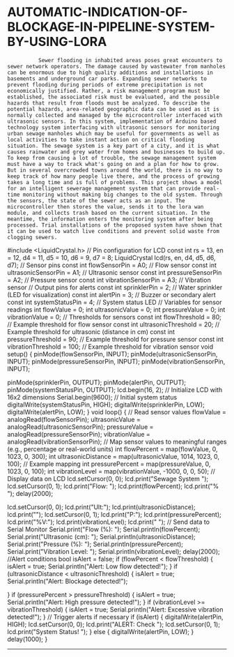 # AUTOMATIC-INDICATION-OF-BLOCKAGE-IN-PIPELINE-SYSTEM-BY-USING-LORA
              Sewer flooding in inhabited areas poses great encounters to sewer network operators. The damage caused by wastewater from manholes can be enormous due to high quality additions and installations in basements and underground car parks. Expanding sewer networks to prevent flooding during periods of extreme precipitation is not economically justified. Rather, a risk management program must be established, the associated risk must be evaluated, and the possible hazards that result from floods must be analyzed. To describe the potential hazards, area-related geographic data can be used as it is normally collected and managed by the microcontroller interfaced with ultrasonic sensors. In this system, implementation of Arduino based technology system interfacing with ultrasonic sensors for monitoring urban sewage manholes which may be useful for governments as well as local activities to take instant action on critical flooding situation. The sewage system is a key part of a city, and it is what causes rainwater and grey water from homes and businesses to build up. To keep from causing a lot of trouble, the sewage management system must have a way to track what's going on and a plan for how to grow. But in several overcrowded towns around the world, there is no way to keep track of how many people live there, and the process of growing takes a long time and is full of problems. This project shows a model for an intelligent sewerage management system that can provide real-time monitoring without making big changes to the old system. Through the sensors, the state of the sewer acts as an input. The microcontroller then stores the value, sends it to the lora wan module, and collects trash based on the current situation. In the meantime, the information enters the monitoring system after being processed. Trial installations of the proposed system have shown that it can be used to watch live conditions and prevent solid waste from clogging sewers.
#include <LiquidCrystal.h>
// Pin configuration for LCD
const int rs = 13, en = 12, d4 = 11, d5 = 10, d6 = 9, d7 = 8; LiquidCrystal lcd(rs, en, d4, d5, d6, d7);
// Sensor pins
const int flowSensorPin = A0;	// Flow sensor
const int ultrasonicSensorPin = A1; // Ultrasonic sensor const int pressureSensorPin = A2;	// Pressure sensor const int vibrationSensorPin = A3; // Vibration sensor
// Output pins for alerts
const int sprinklerPin = 2; // Water sprinkler (LED for visualization) const int alertPin = 3;	// Buzzer or secondary alert
const int systemStatusPin = 4; // System status LED
// Variables for sensor readings int flowValue = 0;
int ultrasonicValue = 0; int pressureValue = 0; int vibrationValue = 0;
// Thresholds for sensors
const int flowThreshold = 80;	// Example threshold for flow sensor
const int ultrasonicThreshold = 20; // Example threshold for ultrasonic (distance in cm) const int pressureThreshold = 90; // Example threshold for pressure sensor
const int vibrationThreshold = 100; // Example threshold for vibration sensor void setup() {
pinMode(flowSensorPin, INPUT); pinMode(ultrasonicSensorPin, INPUT); pinMode(pressureSensorPin, INPUT);
pinMode(vibrationSensorPin, INPUT);
 
pinMode(sprinklerPin, OUTPUT); pinMode(alertPin, OUTPUT); pinMode(systemStatusPin, OUTPUT);
lcd.begin(16, 2); // Initialize LCD with 16x2 dimensions Serial.begin(9600);
// Initial system status digitalWrite(systemStatusPin, HIGH); digitalWrite(sprinklerPin, LOW); digitalWrite(alertPin, LOW);
}
void loop() {
// Read sensor values
flowValue = analogRead(flowSensorPin); ultrasonicValue = analogRead(ultrasonicSensorPin); pressureValue = analogRead(pressureSensorPin); vibrationValue = analogRead(vibrationSensorPin);
// Map sensor values to meaningful ranges (e.g., percentage or real-world units) int flowPercent = map(flowValue, 0, 1023, 0, 300);
int ultrasonicDistance = map(ultrasonicValue, 1014, 1023, 0, 100); // Example mapping
int pressurePercent = map(pressureValue, 0, 1023, 0, 100);
int vibrationLevel = map(vibrationValue, -1000, 0, 0, 50);
// Display data on LCD lcd.setCursor(0, 0); lcd.print("Sewage System	"); lcd.setCursor(0, 1); lcd.print("Flow: "); lcd.print(flowPercent); lcd.print("%	");
delay(2000);
 
lcd.setCursor(0, 0); lcd.print("Ult:"); lcd.print(ultrasonicDistance); lcd.print(""); lcd.setCursor(0, 1); lcd.print("P:"); lcd.print(pressurePercent); lcd.print("%V:"); lcd.print(vibrationLevel); lcd.print("	");
// Send data to Serial Monitor Serial.print("Flow (%): "); Serial.println(flowPercent); Serial.print("Ultrasonic (cm): "); Serial.println(ultrasonicDistance); Serial.print("Pressure (%): "); Serial.println(pressurePercent); Serial.print("Vibration Level: "); Serial.println(vibrationLevel); delay(2000);
//Alert conditions bool isAlert = false;
if (flowPercent < flowThreshold) { isAlert = true;
Serial.println("Alert: Low flow detected!");
}
if (ultrasonicDistance < ultrasonicThreshold) { isAlert = true;
Serial.println("Alert: Blockage detected!");
 
}
if (pressurePercent > pressureThreshold) { isAlert = true;
Serial.println("Alert: High pressure detected!");
}
if (vibrationLevel >= vibrationThreshold) { isAlert = true;
Serial.println("Alert: Excessive vibration detected!");
}
// Trigger alerts if necessary if (isAlert) {
digitalWrite(alertPin, HIGH); lcd.setCursor(0, 0); lcd.print("ALERT: Check		"); lcd.setCursor(0, 1); lcd.print("System Status!	");
} else {
digitalWrite(alertPin, LOW);
}
delay(1000); 
}
*****************************************************************************************************************************************************************************************************************************
